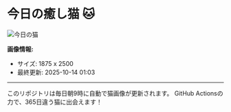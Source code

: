 # 今日の癒し猫 🐱

![今日の猫](https://cdn2.thecatapi.com/images/ac7.jpg)

**画像情報:**
- サイズ: 1875 x 2500
- 最終更新: 2025-10-14 01:03

---

このリポジトリは毎日朝9時に自動で猫画像が更新されます。
GitHub Actionsの力で、365日違う猫に出会えます！
